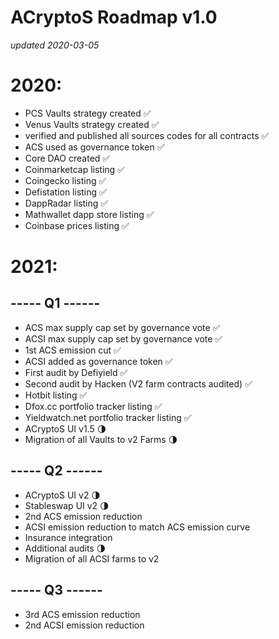 # ACryptoS Roadmap v1.0
_updated 2020-03-05_

# **2020:**
- PCS Vaults strategy created ✅
- Venus Vaults strategy created ✅
- verified and published all sources codes for all contracts ✅
- ACS used as governance token ✅
- Core DAO created ✅
- Coinmarketcap listing ✅
- Coingecko listing ✅
- Defistation listing ✅
- DappRadar listing ✅
- Mathwallet dapp store listing ✅
- Coinbase prices listing ✅
 
 
# **2021:**
 
## **----- Q1 ------**
- ACS max supply cap set by governance vote ✅
- ACSI max supply cap set by governance vote ✅
- 1st ACS emission cut ✅
- ACSI added as governance token ✅
- First audit by Defiyield ✅
- Second audit by Hacken (V2 farm contracts audited) ✅
- Hotbit listing ✅
- Dfox.cc portfolio tracker listing ✅
- Yieldwatch.net portfolio tracker listing ✅
- ACryptoS UI v1.5 🌗
- Migration of all Vaults to v2 Farms 🌗


 
## **----- Q2 ------**

- ACryptoS UI v2 🌗
- Stableswap UI v2 🌗
- 2nd ACS emission reduction
- ACSI emission reduction to match ACS emission curve
- Insurance integration
- Additional audits 🌗
- Migration of all ACSI farms to v2
 
 
## **----- Q3 ------**
- 3rd ACS emission reduction
- 2nd ACSI emission reduction

